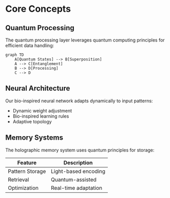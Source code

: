 # Core Concepts

## Quantum Processing
The quantum processing layer leverages quantum computing principles for efficient data handling:

```mermaid
graph TD
    A[Quantum States] --> B[Superposition]
    A --> C[Entanglement]
    B --> D[Processing]
    C --> D
```

## Neural Architecture
Our bio-inspired neural network adapts dynamically to input patterns:

- Dynamic weight adjustment
- Bio-inspired learning rules
- Adaptive topology

## Memory Systems
The holographic memory system uses quantum principles for storage:

| Feature | Description |
|---------|-------------|
| Pattern Storage | Light-based encoding |
| Retrieval | Quantum-assisted |
| Optimization | Real-time adaptation |